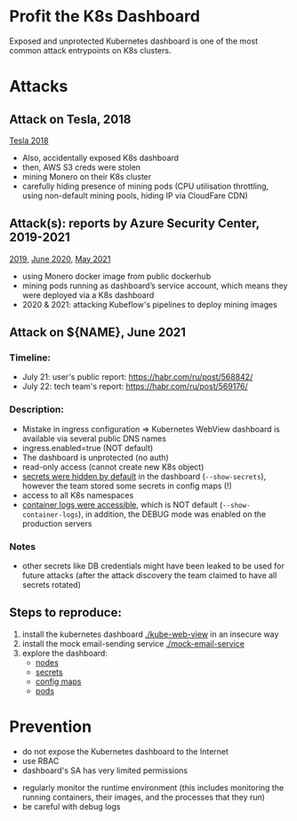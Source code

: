 # Profit the K8s Dashboard
Exposed and unprotected Kubernetes dashboard is one of the most common attack entrypoints on K8s clusters.

<!-- TODO: link to dashboard -->

# Attacks

## Attack on Tesla, 2018

[Tesla 2018](https://redlock.io/blog/cryptojacking-tesla)

- Also, accidentally exposed K8s dashboard
- then, AWS S3 creds were stolen
- mining Monero on their K8s cluster
- carefully hiding presence of mining pods (CPU utilisation throttling, using non-default mining pools, hiding IP via CloudFare CDN)


## Attack(s): reports by Azure Security Center, 2019-2021

[2019](https://azure.microsoft.com/en-us/blog/detect-largescale-cryptocurrency-mining-attack-against-kubernetes-clusters/), [June 2020](https://www.microsoft.com/security/blog/2020/06/10/misconfigured-kubeflow-workloads-are-a-security-risk/), [May 2021](https://techcommunity.microsoft.com/t5/azure-security-center/new-large-scale-campaign-targets-kubeflow/ba-p/2425750)

- using Monero docker image from public dockerhub
- mining pods running as dashboard’s service account, which means they were deployed via a K8s dashboard
- 2020 & 2021: attacking Kubeflow's pipelines to deploy mining images



## Attack on ${NAME}, June 2021

### Timeline:
- July 21: user's public report: https://habr.com/ru/post/568842/
- July 22: tech team's report: https://habr.com/ru/post/569176/

### Description:
- Mistake in ingress configuration => Kubernetes WebView dashboard is available via several public DNS names
- ingress.enabled=true (NOT default)
- The dashboard is unprotected (no auth)
- read-only access (cannot create new K8s object)
- [secrets were hidden by default](https://codeberg.org/hjacobs/kube-web-view/src/commit/bc5231296/deploy/deployment.yaml#L27-L29) in the dashboard (`--show-secrets`), however the team stored some secrets in config maps (!)
- access to all K8s namespaces
- [container logs were accessible](https://codeberg.org/hjacobs/kube-web-view/src/commit/bc5231296/deploy/deployment.yaml#L24-L26), which is NOT default (`--show-container-logs`), in addition, the DEBUG mode was enabled on the production servers


### Notes
- other secrets like DB credentials might have been leaked to be used for future attacks (after the attack discovery the team claimed to have all secrets rotated)



## Steps to reproduce:
1. install the kubernetes dashboard [./kube-web-view](kube-web-view) in an insecure way
2. install the mock email-sending service [./mock-email-service](mock-email-service)
3. explore the dashboard:
   - [nodes](http://rus-vote.seck8s.slurm.io/clusters/local/nodes)
   - [secrets](http://rus-vote.seck8s.slurm.io/clusters/local/namespaces/mock-email/secrets)
   - [config maps](http://rus-vote.seck8s.slurm.io/clusters/local/namespaces/mock-email/configmaps)
   - [pods](http://rus-vote.seck8s.slurm.io/clusters/local/namespaces/mock-email/pods)



# Prevention
- do not expose the Kubernetes dashboard to the Internet
- use RBAC
- dashboard's SA has very limited permissions
<!-- - allow only trusted images -->
- regularly monitor the runtime environment (this includes monitoring the running containers, their images, and the processes that they run)
- be careful with debug logs